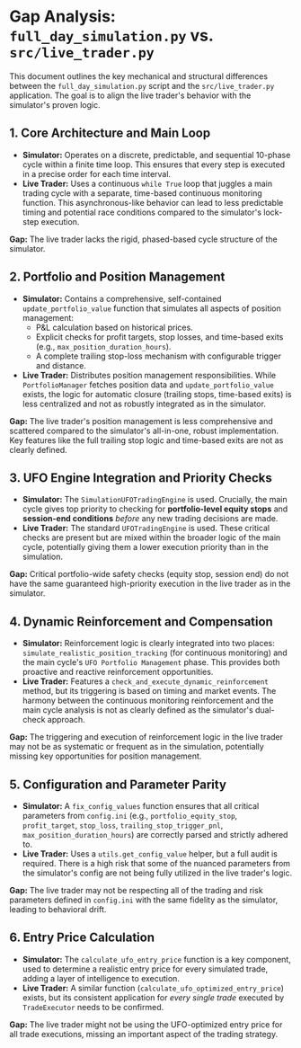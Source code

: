# Gap Analysis: `full_day_simulation.py` vs. `src/live_trader.py`

This document outlines the key mechanical and structural differences between the `full_day_simulation.py` script and the `src/live_trader.py` application. The goal is to align the live trader's behavior with the simulator's proven logic.

## 1. Core Architecture and Main Loop

- **Simulator:** Operates on a discrete, predictable, and sequential 10-phase cycle within a finite time loop. This ensures that every step is executed in a precise order for each time interval.
- **Live Trader:** Uses a continuous `while True` loop that juggles a main trading cycle with a separate, time-based continuous monitoring function. This asynchronous-like behavior can lead to less predictable timing and potential race conditions compared to the simulator's lock-step execution.

**Gap:** The live trader lacks the rigid, phased-based cycle structure of the simulator.

## 2. Portfolio and Position Management

- **Simulator:** Contains a comprehensive, self-contained `update_portfolio_value` function that simulates all aspects of position management:
    - P&L calculation based on historical prices.
    - Explicit checks for profit targets, stop losses, and time-based exits (e.g., `max_position_duration_hours`).
    - A complete trailing stop-loss mechanism with configurable trigger and distance.
- **Live Trader:** Distributes position management responsibilities. While `PortfolioManager` fetches position data and `update_portfolio_value` exists, the logic for automatic closure (trailing stops, time-based exits) is less centralized and not as robustly integrated as in the simulator.

**Gap:** The live trader's position management is less comprehensive and scattered compared to the simulator's all-in-one, robust implementation. Key features like the full trailing stop logic and time-based exits are not as clearly defined.

## 3. UFO Engine Integration and Priority Checks

- **Simulator:** The `SimulationUFOTradingEngine` is used. Crucially, the main cycle gives top priority to checking for **portfolio-level equity stops** and **session-end conditions** *before* any new trading decisions are made.
- **Live Trader:** The standard `UFOTradingEngine` is used. These critical checks are present but are mixed within the broader logic of the main cycle, potentially giving them a lower execution priority than in the simulation.

**Gap:** Critical portfolio-wide safety checks (equity stop, session end) do not have the same guaranteed high-priority execution in the live trader as in the simulator.

## 4. Dynamic Reinforcement and Compensation

- **Simulator:** Reinforcement logic is clearly integrated into two places: `simulate_realistic_position_tracking` (for continuous monitoring) and the main cycle's `UFO Portfolio Management` phase. This provides both proactive and reactive reinforcement opportunities.
- **Live Trader:** Features a `check_and_execute_dynamic_reinforcement` method, but its triggering is based on timing and market events. The harmony between the continuous monitoring reinforcement and the main cycle analysis is not as clearly defined as the simulator's dual-check approach.

**Gap:** The triggering and execution of reinforcement logic in the live trader may not be as systematic or frequent as in the simulation, potentially missing key opportunities for position management.

## 5. Configuration and Parameter Parity

- **Simulator:** A `fix_config_values` function ensures that all critical parameters from `config.ini` (e.g., `portfolio_equity_stop`, `profit_target`, `stop_loss`, `trailing_stop_trigger_pnl`, `max_position_duration_hours`) are correctly parsed and strictly adhered to.
- **Live Trader:** Uses a `utils.get_config_value` helper, but a full audit is required. There is a high risk that some of the nuanced parameters from the simulator's config are not being fully utilized in the live trader's logic.

**Gap:** The live trader may not be respecting all of the trading and risk parameters defined in `config.ini` with the same fidelity as the simulator, leading to behavioral drift.

## 6. Entry Price Calculation

- **Simulator:** The `calculate_ufo_entry_price` function is a key component, used to determine a realistic entry price for every simulated trade, adding a layer of intelligence to execution.
- **Live Trader:** A similar function (`calculate_ufo_optimized_entry_price`) exists, but its consistent application for *every single trade* executed by `TradeExecutor` needs to be confirmed.

**Gap:** The live trader might not be using the UFO-optimized entry price for all trade executions, missing an important aspect of the trading strategy.
